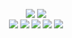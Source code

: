 <div align="center">
  <img src="https://github-readme-stats.vercel.app/api?username=zbee&count_private=true&show_icons=true&theme=dracula&line_height=24&bg_color=22272e&hide_border=true" />
  <img src="https://github-readme-stats.vercel.app/api/top-langs/?username=zbee&theme=dracula&layout=compact&langs_count=10&bg_color=22272e&hide_border=true&card_width=300" />
</div>

<div align="center">
  <img src="https://img.shields.io/badge/os-Pop!__OS-informational?style=for-the-badge&logo=Pop!_OS&logoColor=79DAFA&color=DC6385&labelColor=22272e" />
  <img src="https://img.shields.io/badge/ide-IntelliJ-informational?style=for-the-badge&logo=intellij-idea&logoColor=79DAFA&color=DC6385&labelColor=22272e" />
  <img src="https://img.shields.io/badge/cloud-Heroku-informational?style=for-the-badge&logo=heroku&logoColor=79DAFA&color=DC6385&labelColor=22272e" />
  <img src="https://img.shields.io/badge/lang-php-informational?style=for-the-badge&logo=php&logoColor=79DAFA&color=DC6385&labelColor=22272e" />
  <img src="https://img.shields.io/badge/lang-c%23-informational?style=for-the-badge&logo=c-sharp&logoColor=79DAFA&color=DC6385&labelColor=22272e" />
</div>
